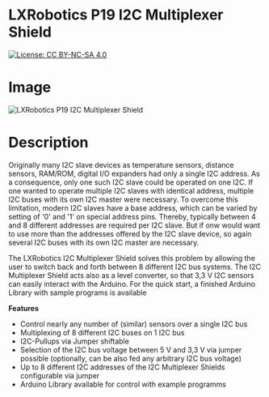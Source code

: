 LXRobotics P19 I2C Multiplexer Shield
=====================================

[![License: CC BY-NC-SA 4.0](https://img.shields.io/badge/License-CC%20BY--NC--SA%204.0-lightgrey.svg)](http://creativecommons.org/licenses/by-nc-sa/4.0/)

# Image

![LXRobotics P19 I2C Multiplexer Shield](https://raw.githubusercontent.com/lxrobotics/I2CMultiplexerShield/master/images/i2c-multiplexer-shield-side-small.jpg)

# Description

Originally many I2C slave devices as temperature sensors, distance sensors, RAM/ROM, digital I/O expanders had only a single I2C address. As a consequence, only one such I2C slave could be operated on one I2C. If one wanted to operate multiple I2C slaves with identical address, multiple I2C buses with its own I2C master were necessary. To overcome this limitation, modern I2C slaves have a base address, which can be varied by setting of '0' and '1' on special address pins. Thereby, typically between 4 and 8 different addresses are required per I2C slave. But if onw would want to use more than the addresses offered by the I2C slave device, so again several I2C buses with its own I2C master are necessary.

The LXRobotics I2C Multiplexer Shield solves this problem by allowing the user to switch back and forth between 8 different I2C bus systems. The I2C Multiplexer Shield acts also as a level converter, so that 3,3 V I2C sensors can easily interact with the Arduino. For the quick start, a finished Arduino Library with sample programs is available

**Features**

* Control nearly any number of (similar) sensors over a single I2C bus
* Multiplexing of 8 different I2C buses on 1 I2C bus
* I2C-Pullups via Jumper shiftable
* Selection of the I2C bus voltage between 5 V and 3,3 V via jumper possible (optionally, can be also fed any arbitrary I2C bus voltage)
* Up to 8 different I2C addresses of the I2C Multiplexer Shields configurable via jumper
* Arduino Library available for control with example programms
